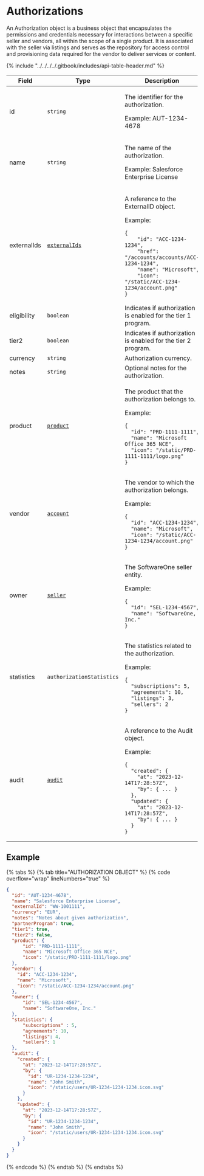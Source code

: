 # Authorizations

An Authorization object is a business object that encapsulates the permissions and credentials necessary for interactions between a specific seller and vendors, all within the scope of a single product. It is associated with the seller via listings and serves as the repository for access control and provisioning data required for the vendor to deliver services or content.

{% include "../../../../.gitbook/includes/api-table-header.md" %}

<table><thead><tr><th width="126">Field</th><th width="221">Type</th><th>Description</th></tr></thead><tbody><tr><td>id</td><td><code>string</code></td><td><p>The identifier for the authorization. </p><p>Example: AUT-1234-4678</p></td></tr><tr><td>name</td><td><code>string</code></td><td><p>The name of the authorization. </p><p>Example: Salesforce Enterprise License</p></td></tr><tr><td>externalIds</td><td><a href="../../common-api-objects/externalids.md"><code>externalIds</code></a></td><td><p>A reference to the ExternalID object.</p><p>Example:</p><pre class="language-json" data-overflow="wrap" data-line-numbers data-full-width="true"><code class="lang-json">{
    "id": "ACC-1234-1234",
    "href": "/accounts/accounts/ACC-1234-1234",
    "name": "Microsoft",
    "icon": "/static/ACC-1234-1234/account.png"
}
</code></pre></td></tr><tr><td>eligibility</td><td><code>boolean</code></td><td>Indicates if authorization is enabled for the tier 1 program.</td></tr><tr><td>tier2</td><td><code>boolean</code></td><td>Indicates if authorization is enabled for the tier 2 program.</td></tr><tr><td>currency</td><td><code>string</code></td><td>Authorization currency.</td></tr><tr><td>notes</td><td><code>string</code></td><td>Optional notes for the authorization.</td></tr><tr><td>product</td><td><a href="../product/"><code>product</code></a></td><td><p>The product that the authorization belongs to. </p><p>Example:</p><pre class="language-json" data-overflow="wrap" data-line-numbers data-full-width="true"><code class="lang-json">{    
  "id": "PRD-1111-1111",  
  "name": "Microsoft Office 365 NCE",
  "icon": "/static/PRD-1111-1111/logo.png"
}
</code></pre></td></tr><tr><td>vendor</td><td><a href="../../accounts-api/account/"><code>account</code></a></td><td><p>The vendor to which the authorization belongs. </p><p>Example:</p><pre class="language-json" data-overflow="wrap" data-line-numbers data-full-width="true"><code class="lang-json">{
  "id": "ACC-1234-1234",  
  "name": "Microsoft",
  "icon": "/static/ACC-1234-1234/account.png"
}
</code></pre></td></tr><tr><td>owner</td><td><a href="../../accounts-api/seller/"><code>seller</code></a></td><td><p>The SoftwareOne seller entity. </p><p>Example:</p><pre class="language-json" data-overflow="wrap" data-line-numbers data-full-width="true"><code class="lang-json">{
  "id": "SEL-1234-4567", 
  "name": "SoftwareOne, Inc."
}
</code></pre></td></tr><tr><td>statistics</td><td><code>authorizationStatistics</code></td><td><p>The statistics related to the authorization. </p><p>Example:</p><pre class="language-json" data-overflow="wrap" data-line-numbers data-full-width="true"><code class="lang-json">{
  "subscriptions": 5,
  "agreements": 10,
  "listings": 3,
  "sellers": 2
}
</code></pre></td></tr><tr><td>audit</td><td><a href="../../common-api-objects/audit.md"><code>audit</code></a></td><td><p>A reference to the Audit object.</p><p>Example:</p><pre class="language-json" data-overflow="wrap" data-line-numbers data-full-width="true"><code class="lang-json">{
  "created": { 
    "at": "2023-12-14T17:28:57Z", 
    "by": { ... }
  },
  "updated": { 
    "at": "2023-12-14T17:28:57Z", 
    "by": { ... }
  }
}
</code></pre></td></tr></tbody></table>

## Example

{% tabs %}
{% tab title="AUTHORIZATION OBJECT" %}
{% code overflow="wrap" lineNumbers="true" %}
```json
{
  "id": "AUT-1234-4678",
  "name": "Salesforce Enterprise License",
  "externalId": "WW-1001111",
  "currency": "EUR",
  "notes": "Notes about given authorization",
  "partnerProgram": true,
  "tier1": true,
  "tier2": false,
  "product": {
      "id": "PRD-1111-1111",    
      "name": "Microsoft Office 365 NCE",
      "icon": "/static/PRD-1111-1111/logo.png"
  },
  "vendor": {
    "id": "ACC-1234-1234",  
    "name": "Microsoft",
    "icon": "/static/ACC-1234-1234/account.png"
  },
  "owner": {
      "id": "SEL-1234-4567",        
      "name": "SoftwareOne, Inc."
  },
  "statistics": {
      "subscriptions" : 5,
      "agreements": 10,
      "listings": 4,
      "sellers": 1
  },
  "audit": {
    "created": { 
      "at": "2023-12-14T17:28:57Z", 
      "by": {
        "id": "UR-1234-1234-1234",
        "name": "John Smith",
        "icon": "/static/users/UR-1234-1234-1234.icon.svg"
      }
    },
    "updated": { 
      "at": "2023-12-14T17:28:57Z", 
      "by": {
        "id": "UR-1234-1234-1234",
        "name": "John Smith",
        "icon": "/static/users/UR-1234-1234-1234.icon.svg"
      }
    }
  }
}
```
{% endcode %}
{% endtab %}
{% endtabs %}
